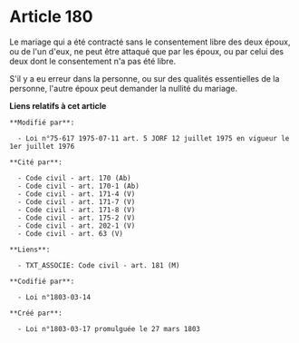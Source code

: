 # Article 180

Le mariage qui a été contracté sans le consentement libre des deux époux, ou de l'un d'eux, ne peut être attaqué que par les
époux, ou par celui des deux dont le consentement n'a pas été libre.

S'il y a eu erreur dans la personne, ou sur des qualités essentielles de la personne, l'autre époux peut demander la nullité
du mariage.

**Liens relatifs à cet article**

	**Modifié par**:

	  - Loi n°75-617 1975-07-11 art. 5 JORF 12 juillet 1975 en vigueur le 1er juillet 1976

	**Cité par**:

	  - Code civil - art. 170 (Ab)
	  - Code civil - art. 170-1 (Ab)
	  - Code civil - art. 171-4 (V)
	  - Code civil - art. 171-7 (V)
	  - Code civil - art. 171-8 (V)
	  - Code civil - art. 175-2 (V)
	  - Code civil - art. 202-1 (V)
	  - Code civil - art. 63 (V)

	**Liens**:

	  - TXT_ASSOCIE: Code civil - art. 181 (M)

	**Codifié par**:

	  - Loi n°1803-03-14

	**Créé par**:

	  - Loi n°1803-03-17 promulguée le 27 mars 1803

